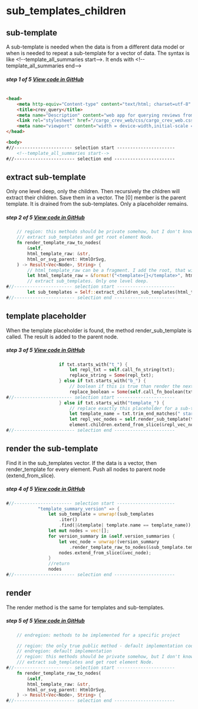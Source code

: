# sub_templates_children
## sub-template
A sub-template is needed when the data is from a different data model or when is needed to repeat a sub-template for a vector of data. The syntax is like \<!--template_all_summaries start--\>. It ends with \<!--template_all_summaries end--\>

##### step 1 of 5 [View code in GitHub](https://github.com/LucianoBestia/cargo_crev_web/blob/master/webfolder/templates/query/crev_query_template.html#L14)
```html

<head>
    <meta http-equiv="Content-type" content="text/html; charset=utf-8" />
    <title>crev_query</title>
    <meta name="Description" content="web app for querying reviews from cargo-crev" />
    <link rel="stylesheet" href="/cargo_crev_web/css/cargo_crev_web.css" />
    <meta name="viewport" content="width = device-width,initial-scale = 1.0" />
</head>

<body>
#//---------------------- selection start ----------------------
    <!--template_all_summaries start-->
#//----------------------- selection end -----------------------
```
## extract sub-template
Only one level deep, only the children. Then recursively the chldren will extract their children. Save them in a vector. The [0] member is the parent template. It is drained from the sub-templates. Only a placeholder remains.

##### step 2 of 5 [View code in GitHub](https://github.com/LucianoBestia/cargo_crev_web/blob/master/src/html_template_mod.rs#L81)
```rust
    // region: this methods should be private somehow, but I don't know in Rust how to do it
    /// extract sub_templates and get root element Node.   
    fn render_template_raw_to_nodes(
        &self,
        html_template_raw: &str,
        html_or_svg_parent: HtmlOrSvg,
    ) -> Result<Vec<Node>, String> {
        // html_template_raw can be a fragment. I add the root, that will later be removed.
        let html_template_raw = &format!("<template>{}</template>", html_template_raw);
        // extract sub_templates. Only one level deep.
#//---------------------- selection start ----------------------
        let sub_templates = Self::extract_children_sub_templates(html_template_raw);
#//----------------------- selection end -----------------------
```
## template placeholder
When the template placeholder is found, the method render_sub_template is called.
The result is added to the parent node.

##### step 3 of 5 [View code in GitHub](https://github.com/LucianoBestia/cargo_crev_web/blob/master/src/html_template_mod.rs#L256)
```rust
                    if txt.starts_with("t_") {
                        let repl_txt = self.call_fn_string(txt);
                        replace_string = Some(repl_txt);
                    } else if txt.starts_with("b_") {
                        // boolean if this is true than render the next node, else don't render
                        replace_boolean = Some(self.call_fn_boolean(txt));
#//---------------------- selection start ----------------------
                    } else if txt.starts_with("template_") {
                        // replace exactly this placeholder for a sub-template
                        let template_name = txt.trim_end_matches(" start");
                        let repl_vec_nodes = self.render_sub_template(template_name, sub_templates);
                        element.children.extend_from_slice(&repl_vec_nodes);
#//----------------------- selection end -----------------------
```
## render the sub-template
Find it in the sub_templates vector. If the data is a vector, then render_template for every element. Push all nodes to parent node (extend_from_slice).

##### step 4 of 5 [View code in GitHub](https://github.com/LucianoBestia/cargo_crev_web/blob/master/src/all_summary_mod.rs#L219)
```rust
#//---------------------- selection start ----------------------
            "template_summary_version" => {
                let sub_template = unwrap!(sub_templates
                    .iter()
                    .find(|&template| template.name == template_name));
                let mut nodes = vec![];
                for version_summary in &self.version_summaries {
                    let vec_node = unwrap!(version_summary
                        .render_template_raw_to_nodes(&sub_template.template, HtmlOrSvg::Html,));
                    nodes.extend_from_slice(&vec_node);
                }
                //return
                nodes
#//----------------------- selection end -----------------------
```
## render
The render method is the same for templates and sub-templates.

##### step 5 of 5 [View code in GitHub](https://github.com/LucianoBestia/cargo_crev_web/blob/master/src/html_template_mod.rs#L77)
```rust
    // endregion: methods to be implemented for a specific project

    // region: the only true public method - default implementation code
    // endregion: default implementation
    // region: this methods should be private somehow, but I don't know in Rust how to do it
    /// extract sub_templates and get root element Node.   
#//---------------------- selection start ----------------------
    fn render_template_raw_to_nodes(
        &self,
        html_template_raw: &str,
        html_or_svg_parent: HtmlOrSvg,
    ) -> Result<Vec<Node>, String> {
#//----------------------- selection end -----------------------
```
